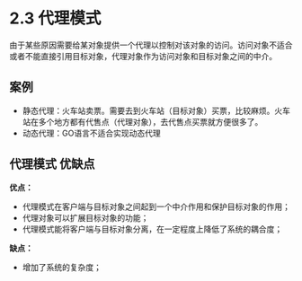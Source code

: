 # 2.3 代理模式
由于某些原因需要给某对象提供一个代理以控制对该对象的访问。访问对象不适合或者不能直接引用目标对象，代理对象作为访问对象和目标对象之间的中介。

## 案例

+ 静态代理：火车站卖票。需要去到火车站（目标对象）买票，比较麻烦。火车站在多个地方都有代售点（代理对象），去代售点买票就方便很多了。
+ 动态代理：GO语言不适合实现动态代理

## 代理模式 优缺点

**优点：**

+ 代理模式在客户端与目标对象之间起到一个中介作用和保护目标对象的作用；
+ 代理对象可以扩展目标对象的功能；
+ 代理模式能将客户端与目标对象分离，在一定程度上降低了系统的耦合度；

**缺点：**

+ 增加了系统的复杂度；
